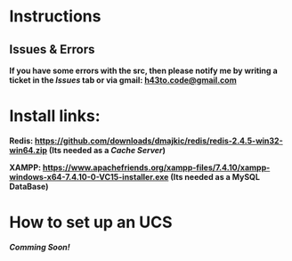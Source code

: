 # Instructions


## Issues & Errors
**If you have some errors with the src, then please notify me by writing a ticket in the _Issues_ tab or via gmail: h43to.code@gmail.com**


# Install links:

**Redis: https://github.com/downloads/dmajkic/redis/redis-2.4.5-win32-win64.zip (Its needed as a _Cache Server_)**

**XAMPP: https://www.apachefriends.org/xampp-files/7.4.10/xampp-windows-x64-7.4.10-0-VC15-installer.exe (Its needed as a MySQL DataBase)**

# How to set up an UCS
**_Comming Soon!_**


